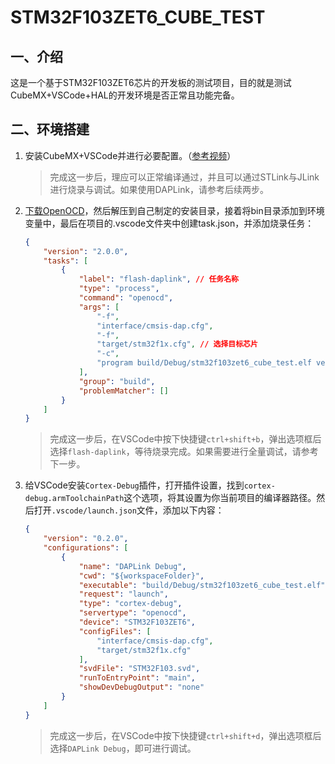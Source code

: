 # STM32F103ZET6_CUBE_TEST

## 一、介绍

这是一个基于STM32F103ZET6芯片的开发板的测试项目，目的就是测试CubeMX+VSCode+HAL的开发环境是否正常且功能完备。

## 二、环境搭建

1. 安装CubeMX+VSCode并进行必要配置。（[参考视频](https://www.bilibili.com/video/BV1QfbpzGENy/?spm_id_from=333.337.search-card.all.click&vd_source=d8cb6312afe69434564a70a01af62c85)）
    > 完成这一步后，理应可以正常编译通过，并且可以通过STLink与JLink进行烧录与调试。如果使用DAPLink，请参考后续两步。

2. [下载OpenOCD](https://gnutoolchains.com/arm-eabi/openocd/)，然后解压到自己制定的安装目录，接着将bin目录添加到环境变量中，最后在项目的.vscode文件夹中创建task.json，并添加烧录任务：
    ```json
    {
        "version": "2.0.0",
        "tasks": [
            {
                "label": "flash-daplink", // 任务名称
                "type": "process",
                "command": "openocd",
                "args": [
                    "-f",
                    "interface/cmsis-dap.cfg",
                    "-f",
                    "target/stm32f1x.cfg", // 选择目标芯片
                    "-c",
                    "program build/Debug/stm32f103zet6_cube_test.elf verify reset exit" // 选择烧录文件
                ],
                "group": "build",
                "problemMatcher": []
            }
        ]
    }
    ```
    > 完成这一步后，在VSCode中按下快捷键`ctrl+shift+b`，弹出选项框后选择`flash-daplink`，等待烧录完成。如果需要进行全量调试，请参考下一步。

3. 给VSCode安装`Cortex-Debug`插件，打开插件设置，找到`cortex-debug.armToolchainPath`这个选项，将其设置为你当前项目的编译器路径。然后打开`.vscode/launch.json`文件，添加以下内容：
    ```json
    {
        "version": "0.2.0",
        "configurations": [
            {
                "name": "DAPLink Debug",
                "cwd": "${workspaceFolder}",
                "executable": "build/Debug/stm32f103zet6_cube_test.elf",
                "request": "launch",
                "type": "cortex-debug",
                "servertype": "openocd",
                "device": "STM32F103ZET6",
                "configFiles": [
                    "interface/cmsis-dap.cfg",
                    "target/stm32f1x.cfg"
                ],
                "svdFile": "STM32F103.svd",
                "runToEntryPoint": "main",
                "showDevDebugOutput": "none"
            }
        ]
    }
    ```
    > 完成这一步后，在VSCode中按下快捷键`ctrl+shift+d`，弹出选项框后选择`DAPLink Debug`，即可进行调试。
